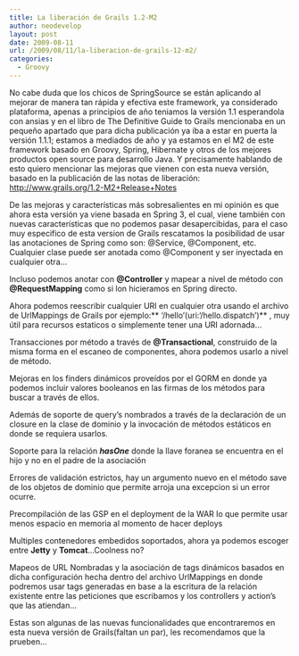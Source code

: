 ```yaml
---
title: La liberación de Grails 1.2-M2
author: neodevelop
layout: post
date: 2009-08-11
url: /2009/08/11/la-liberacion-de-grails-12-m2/
categories:
  - Groovy
---
```

No cabe duda que los chicos de SpringSource se est&aacute;n aplicando al mejorar de manera tan r&aacute;pida y efectiva este framework, ya considerado plataforma, apenas a principios de a&ntilde;o teniamos la versi&oacute;n 1.1 esperandola con ansias y en el libro de The Definitive Guide to Grails mencionaba en un peque&ntilde;o apartado que para dicha publicaci&oacute;n ya iba a estar en puerta la versi&oacute;n 1.1.1; estamos a mediados de a&ntilde;o y ya estamos en el M2 de este framework basado en Groovy, Spring, Hibernate y otros de los mejores productos open source para desarrollo Java. Y precisamente hablando de esto quiero mencionar las mejoras que vienen con esta nueva versi&oacute;n, basado en la publicaci&oacute;n de las notas de liberaci&oacute;n: <http://www.grails.org/1.2-M2+Release+Notes>

De las mejoras y caracter&iacute;sticas m&aacute;s sobresalientes en mi opini&oacute;n es que ahora esta versi&oacute;n ya viene basada en Spring 3, el cual, viene tambi&eacute;n con nuevas caracter&iacute;sticas que no podemos pasar desapercibidas, para el caso muy especifico de esta version de Grails rescatamos la posibilidad de usar las anotaciones de Spring como son: @Service, @Component, etc. Cualquier clase puede ser anotada como @Component y ser inyectada en cualquier otra&#8230;

Incluso podemos anotar con **@Controller** y mapear a nivel de m&eacute;todo con **@RequestMapping** como si lon hicieramos en Spring directo.

Ahora podemos reescribir cualquier URI en cualquier otra usando el archivo de UrlMappings de Grails por ejemplo:** <span class='java-quote'>&#8216;/hello&#8217;</span>(uri:<span class='java-quote'>&#8216;/hello.dispatch&#8217;</span>)** , muy &uacute;til para recursos estaticos o simplemente tener una URI adornada&#8230;

Transacciones por m&eacute;todo a trav&eacute;s de **@Transactional**, construido de la misma forma en el escaneo de componentes, ahora podemos usarlo a nivel de m&eacute;todo.

Mejoras en los finders din&aacute;micos prove&iacute;dos por el GORM en donde ya podemos incluir valores booleanos en las firmas de los m&eacute;todos para buscar a trav&eacute;s de ellos.

Adem&aacute;s de soporte de query&#8217;s nombrados a trav&eacute;s de la declaraci&oacute;n de un closure en la clase de dominio y la invocaci&oacute;n de m&eacute;todos est&aacute;ticos en donde se requiera usarlos.

Soporte para la relaci&oacute;n ***hasOne*** donde la llave foranea se encuentra en el hijo y no en el padre de la asociaci&oacute;n

Errores de validaci&oacute;n estrictos, hay un argumento nuevo en el m&eacute;todo save de los objetos de dominio que permite arroja una excepcion si un error ocurre.

Precompilaci&oacute;n de las GSP en el deployment de la WAR lo que permite usar menos espacio en memoria al momento de hacer deploys

Multiples contenedores embedidos soportados, ahora ya podemos escoger entre **Jetty** y **Tomcat**&#8230;Coolness no?

Mapeos de URL Nombradas y la asociaci&oacute;n de tags din&aacute;micos basados en dicha configuraci&oacute;n hecha dentro del archivo UrlMappings en donde podremos usar tags generadas en base a la escritura de la relaci&oacute;n existente entre las peticiones que escribamos y los controllers y action&#8217;s que las atiendan&#8230;

Estas son algunas de las nuevas funcionalidades que encontraremos en esta nueva versi&oacute;n de Grails(faltan un par), les recomendamos que la prueben&#8230;